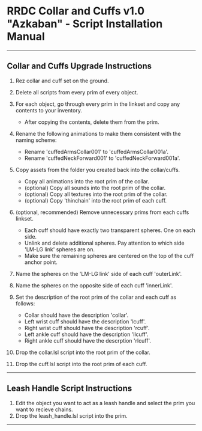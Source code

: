 # RRDC Collar and Cuffs v1.0 "Azkaban" - Script Installation Manual #

---------------------------------------------------------------------------------------------------

## Collar and Cuffs Upgrade Instructions ##

1. Rez collar and cuff set on the ground.
2. Delete all scripts from every prim of every object.
3. For each object, go through every prim in the linkset and copy any contents to your inventory.
    * After copying the contents, delete them from the prim.

4. Rename the following animations to make them consistent with the naming scheme:
    * Rename 'cuffedArmsCollar001' to 'cuffedArmsCollar001a'.
    * Rename 'cuffedNeckForward001' to 'cuffedNeckForward001a'.
    
5. Copy assets from the folder you created back into the collar/cuffs.
    * Copy all animations into the root prim of the collar.
    * (optional) Copy all sounds into the root prim of the collar.
    * (optional) Copy all textures into the root prim of the collar.
    * (optional) Copy 'thinchain' into the root prim of each cuff.

6. (optional, recommended) Remove unnecessary prims from each cuffs linkset.
    * Each cuff should have exactly two transparent spheres. One on each side.
    * Unlink and delete additional spheres. Pay attention to which side 'LM-LG link' spheres are on.
    * Make sure the remaining spheres are centered on the top of the cuff anchor point.

7. Name the spheres on the 'LM-LG link' side of each cuff 'outerLink'.
8. Name the spheres on the opposite side of each cuff 'innerLink'.
9. Set the description of the root prim of the collar and each cuff as follows:
    * Collar should have the description 'collar'.
    * Left wrist cuff should have the description 'lcuff'.
    * Right wrist cuff should have the description 'rcuff'.
    * Left ankle cuff should have the description 'llcuff'.
    * Right ankle cuff should have the descrption 'rlcuff'.

10. Drop the collar.lsl script into the root prim of the collar.
11. Drop the cuff.lsl script into the root prim of each cuff.

---------------------------------------------------------------------------------------------------

## Leash Handle Script Instructions ##

1. Edit the object you want to act as a leash handle and select the prim you want to recieve chains.
2. Drop the leash_handle.lsl script into the prim.

---------------------------------------------------------------------------------------------------
